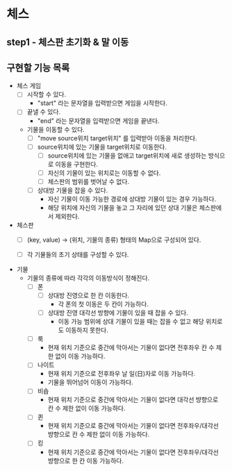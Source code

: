 # 체스

## step1 - 체스판 초기화 & 말 이동

## 구현할 기능 목록


- 체스 게임
  - [ ] 시작할 수 있다.
    - "start" 라는 문자열을 입력받으면 게임을 시작한다.
  - [ ] 끝낼 수 있다.
    - "end" 라는 문자열을 입력받으면 게임을 끝낸다.
  - 기물을 이동할 수 있다.
    - [ ] "move source위치 target위치" 를 입력받아 이동을 처리한다.
    - [ ] source위치에 있는 기물을 target위치로 이동한다.
      - [ ] source위치에 있는 기물을 없애고 target위치에 새로 생성하는 방식으로 이동을 구현한다.
      - [ ] 자신의 기물이 있는 위치로는 이동할 수 없다.
      - [ ] 체스판의 범위를 벗어날 수 없다.
    - [ ] 상대방 기물을 잡을 수 있다.
      - 자신 기물이 이동 가능한 경로에 상대방 기물이 있는 경우 가능하다.
      - 해당 위치에 자신의 기물을 놓고 그 자리에 있던 상대 기물은 체스판에서 제외한다.
      

- 체스판
  - [ ] (key, value) -> (위치, 기물의 종류) 형태의 Map으로 구성되어 있다.
  - [ ] 각 기물들의 초기 상태를 구성할 수 있다.


- 기물
  - 기물의 종류에 따라 각각의 이동방식이 정해진다.
    - [ ] 폰
      - [ ] 상대방 진영으로 한 칸 이동한다.
        - 각 폰의 첫 이동은 두 칸이 가능하다.
      - [ ] 상대방 진영 대각선 방향에 기물이 있을 때 잡을 수 있다.
        - 이동 가능 범위에 상대 기물이 있을 때는 잡을 수 없고 해당 위치로도 이동하지 못한다.
    - [ ] 룩
      - 현재 위치 기준으로 중간에 막아서는 기물이 없다면 전후좌우 칸 수 제한 없이 이동 가능하다.
    - [ ] 나이트
      - 현재 위치 기준으로 전후좌우 날 일(日)자로 이동 가능하다.
      - 기물을 뛰어넘어 이동이 가능하다.
    - [ ] 비숍
      - 현재 위치 기준으로 중간에 막아서는 기물이 없다면 대각선 뱡향으로 칸 수 제한 없이 이동 가능하다.
    - [ ] 퀸
      - 현재 위치 기준으로 중간에 막아서는 기물이 없다면 전후좌우/대각선 뱡향으로 칸 수 제한 없이 이동 가능하다.
    - [ ] 킹
      - 현재 위치 기준으로 중간에 막아서는 기물이 없다면 전후좌우/대각선 뱡향으로 한 칸 이동 가능하다.
